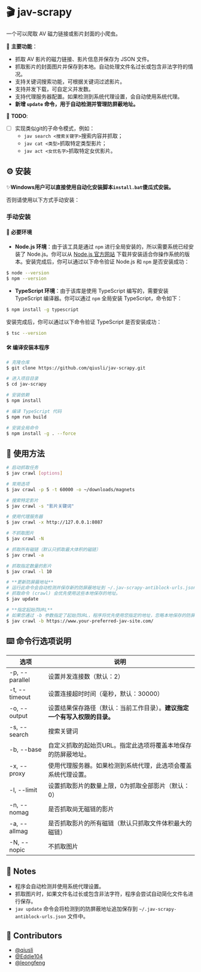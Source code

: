 # 🎬 jav-scrapy

一个可以爬取 AV 磁力链接或影片封面的小爬虫。

🚀 **主要功能**：
- 抓取 AV 影片的磁力链接、影片信息并保存为 JSON 文件。
- 抓取影片的封面图片并保存到本地。自动处理文件名过长或包含非法字符的情况。
- 支持关键词搜索功能，可根据关键词过滤影片。
- 支持并发下载，可自定义并发数。
- 支持代理服务器配置。如果检测到系统代理设置，会自动使用系统代理。
- **新增 `update` 命令，用于自动检测并管理防屏蔽地址。**

📝 **TODO**:
- [ ] 实现类似git的子命令模式，例如：
    - `jav search <搜索关键字>`搜索内容并抓取；
    - `jav cat <类型>`抓取特定类型影片；
    - `jav act <女优名字>`抓取特定女优影片。

## ⚙️ 安装

✨**Windows用户可以直接使用自动化安装脚本`install.bat`傻瓜式安装。**

否则请使用以下方式手动安装：

### 手动安装

#### 🔧 必要环境

- **Node.js 环境**：由于该工具是通过 `npm` 进行全局安装的，所以需要系统已经安装了 Node.js。你可以从 [Node.js 官方网站](https://nodejs.org/) 下载并安装适合你操作系统的版本。安装完成后，你可以通过以下命令验证 Node.js 和 `npm` 是否安装成功：

```bash
$ node --version
$ npm --version
```

- **TypeScript 环境**：由于该库是使用 TypeScript 编写的，需要安装 TypeScript 编译器。你可以通过 `npm` 全局安装 TypeScript，命令如下：

```bash
$ npm install -g typescript
```

安装完成后，你可以通过以下命令验证 TypeScript 是否安装成功：

```bash
$ tsc --version
```

#### 🛠️ 编译安装本程序

```bash
# 克隆仓库
$ git clone https://github.com/qiusli/jav-scrapy.git

# 进入项目目录
$ cd jav-scrapy

# 安装依赖
$ npm install

# 编译 TypeScript 代码
$ npm run build

# 安装全局命令
$ npm install -g . --force
```



## 🚀 使用方法

```bash
# 启动抓取任务
$ jav crawl [options]

# 常用选项
$ jav crawl -p 5 -t 60000 -o ~/downloads/magnets

# 搜索特定影片
$ jav crawl -s "影片关键词"

# 使用代理服务器
$ jav crawl -x http://127.0.0.1:8087

# 不抓取图片
$ jav crawl -N

# 抓取所有磁链（默认只抓取最大体积的磁链）
$ jav crawl -a

# 抓取指定数量的影片
$ jav crawl -l 10

# **更新防屏蔽地址**
# 运行此命令会自动检测并保存新的防屏蔽地址到 ~/.jav-scrapy-antiblock-urls.json 文件中。
# 抓取命令 (crawl) 会优先使用这些本地保存的地址。
$ jav update

# **指定起始页URL**
# 如果您通过 -b 参数指定了起始页URL，程序将优先使用您指定的地址，忽略本地保存的防屏蔽地址。
$ jav crawl -b https://www.your-preferred-jav-site.com/
```

## ⌨️ 命令行选项说明


| 选项                 | 说明                                                                 |
| ---------------------- | -------------------------------------------------------------------- |
| -p, --parallel<num>  | 设置并发连接数（默认：2）                                            |
| -t, --timeout<num>   | 设置连接超时时间（毫秒，默认：30000）                                |
| -o, --output<path>   | 设置结果保存路径（默认：当前工作目录）。**建议指定一个有写入权限的目录。** |
| -s, --search<string> | 搜索关键词                                                           |
| -b, --base<url>      | 自定义抓取的起始页URL。指定此选项将覆盖本地保存的防屏蔽地址。           |
| -x, --proxy<url>     | 使用代理服务器。如果检测到系统代理，此选项会覆盖系统代理设置。       |
| -l, --limit<num>     | 设置抓取影片的数量上限，0为抓取全部影片（默认：0）                    |
| -n, --nomag          | 是否抓取尚无磁链的影片                                               |
| -a, --allmag         | 是否抓取影片的所有磁链（默认只抓取文件体积最大的磁链）               |
| -N, --nopic          | 不抓取图片                                                           |


## 📌 Notes

- 程序会自动检测并使用系统代理设置。
- 抓取图片时，如果文件名过长或包含非法字符，程序会尝试自动简化文件名进行保存。
- `jav update` 命令会将检测到的防屏蔽地址追加保存到 `~/.jav-scrapy-antiblock-urls.json` 文件中。


## 👥 Contributors

- [@qiusli](https://github.com/qiusli)
- [@Eddie104](https://github.com/Eddie104)
- [@leongfeng](https://github.com/leongfeng)

